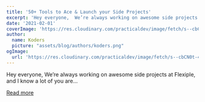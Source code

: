 ```yaml
---
title: '50+ Tools to Ace & Launch your Side Projects'
excerpt: 'Hey everyone,  We’re always working on awesome side projects at Flexiple, and I know a lot of you are...'
date: '2021-02-01'
coverImage: 'https://res.cloudinary.com/practicaldev/image/fetch/s--cbCN0t-4--/c_imagga_scale,f_auto,fl_progressive,h_420,q_auto,w_1000/https://dev-to-uploads.s3.amazonaws.com/i/2xdn909cibql5gn4r0l3.png'
author:
  name: Koders
  picture: "assets/blog/authors/koders.png"
ogImage:
  url: 'https://res.cloudinary.com/practicaldev/image/fetch/s--cbCN0t-4--/c_imagga_scale,f_auto,fl_progressive,h_420,q_auto,w_1000/https://dev-to-uploads.s3.amazonaws.com/i/2xdn909cibql5gn4r0l3.png'
---
```


Hey everyone,  We’re always working on awesome side projects at Flexiple, and I know a lot of you are...

[Read more](https://dev.to/hrishikesh1990/50-tools-to-ace-launch-your-side-projects-4fe9)
